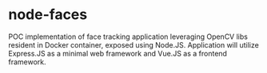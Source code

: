 # node-faces
POC implementation of face tracking application leveraging OpenCV libs resident in Docker container, exposed using Node.JS. Application will utilize Express.JS as a minimal web framework and Vue.JS as a frontend framework.
